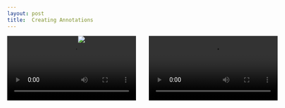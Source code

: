 ```yaml
---
layout: post
title:  Creating Annotations
---
```

<div>
<div style="width: 32%; height: 100vh; position: relative;display: inline-grid;vertical-align: top">
<video controls="" style="margin: auto;margin-top:0px; max-height: 70vh">
  <source src="https://dnoneill.github.io/annotate/assets/videos/osdcreateannos.m4v" type="video/mp4" width="100%">
</video>
</div>
<div style="width: 32%; height: 100vh; position: relative;display: inline-grid;vertical-align: top">
<img src="{{site.baseurl}}/images/annotation-servers.png">
</div>
<div style="width: 32%; height: 100vh; position: relative;display: inline-grid;vertical-align: top">
<video controls="" style="margin: auto;margin-top:0px; max-height: 70vh">
  <source src="https://dnoneill.github.io/annotate/assets/videos/createannos.m4v" type="video/mp4" width="100%">
</video>
</div>
</div>
